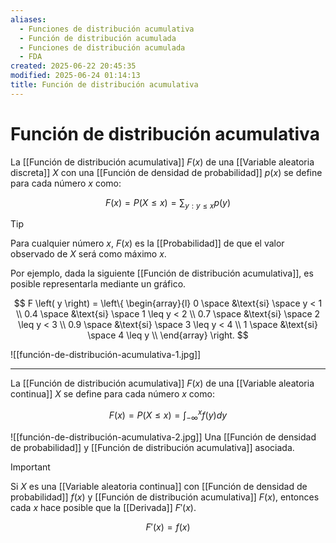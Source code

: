 ```yaml
---
aliases:
  - Funciones de distribución acumulativa
  - Función de distribución acumulada
  - Funciones de distribución acumulada
  - FDA
created: 2025-06-22 20:45:35
modified: 2025-06-24 01:14:13
title: Función de distribución acumulativa
---
```


# Función de distribución acumulativa

La [[Función de distribución acumulativa]] $F \left( x \right)$ de una [[Variable aleatoria discreta]] $X$ con una [[Función de densidad de probabilidad]] $p \left( x \right)$ se define para cada número $x$ como:

$$
F \left( x \right) = P \left( X \leq x \right) = \sum_{y: y \leq x} p \left( y \right)
$$

> [!tip]
> Para cualquier número $x$, $F \left( x \right)$ es la [[Probabilidad]] de que el valor observado de $X$ será como máximo $x$.

Por ejemplo, dada la siguiente [[Función de distribución acumulativa]], es posible representarla mediante un gráfico.

$$
F \left( y \right) =
\left\{
    \begin{array}{l}
        0 \space &\text{si} \space y < 1 \\
        0.4 \space &\text{si} \space 1 \leq y < 2 \\
        0.7 \space &\text{si} \space 2 \leq y < 3 \\
        0.9 \space &\text{si} \space 3 \leq y < 4 \\
        1 \space &\text{si} \space 4 \leq y \\
    \end{array}
\right.
$$

![[función-de-distribución-acumulativa-1.jpg]]

---

La [[Función de distribución acumulativa]] $F \left( x \right)$ de una [[Variable aleatoria continua]] $X$ se define para cada número $x$ como:

$$
F \left( x \right) =
P \left( X \leq x \right) =
\int_{- \infty}^x f \left( y \right) dy
$$

![[función-de-distribución-acumulativa-2.jpg]] Una [[Función de densidad de probabilidad]] y [[Función de distribución acumulativa]] asociada.

> [!important]
> Si $X$ es una [[Variable aleatoria continua]] con [[Función de densidad de probabilidad]] $f \left( x \right)$ y [[Función de distribución acumulativa]] $F \left( x \right)$, entonces cada $x$ hace posible que la [[Derivada]] $F' \left( x \right)$.
>
> $$
> F' \left( x \right) = f \left( x \right)
> $$
